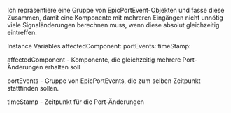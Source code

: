 Ich repräsentiere eine Gruppe von EpicPortEvent-Objekten und fasse diese Zusammen, damit eine Komponente mit mehreren Eingängen nicht unnötig viele Signaländerungen berechnen muss, wenn diese absolut gleichzeitig eintreffen.

Instance Variables
	affectedComponent:		<EpicComponent>
	portEvents:		<OrderedCollection>
	timeStamp:		<Number>

affectedComponent
	- Komponente, die gleichzeitig mehrere Port-Änderungen erhalten soll

portEvents
	- Gruppe von EpicPortEvents, die zum selben Zeitpunkt stattfinden sollen.

timeStamp
	- Zeitpunkt für die Port-Änderungen

